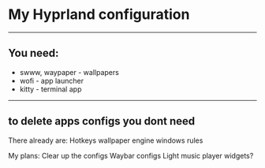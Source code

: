# My Hyprland configuration
---
## You need:
* swww, waypaper - wallpapers
* wofi - app launcher
* kitty - terminal app

---
to delete apps configs you dont need
---
There already are:
Hotkeys
wallpaper engine
windows rules

My plans:
Clear up the configs
Waybar configs
Light music player
widgets?
